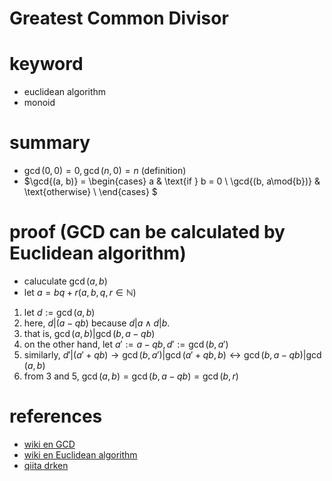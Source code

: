 # Greatest Common Divisor



# keyword
- euclidean algorithm
- monoid


# summary
- $\gcd{(0, 0)} = 0, \gcd(n, 0) = n$ (definition)
- $\gcd{(a, b)} = 
  \begin{cases}
    a & \text{if } b = 0 \\
    \gcd{(b, a\mod{b})} & \text{otherwise} \\
  \end{cases}
  $


# proof (GCD can be calculated by Euclidean algorithm)
- caluculate $\gcd{(a, b)}$
- let $a = bq + r (a, b, q, r \in \mathbb{N})$
1. let $d := \gcd{(a, b)}$
2. here, $d|(a - qb)$ because $d|a \land d|b$. 
3. that is, $\gcd(a, b) | \gcd(b, a - qb)$
4. on the other hand, let $a\prime := a - qb, d\prime := \gcd(b, a\prime)$
5. similarly, $d\prime |(a\prime + qb) \rightarrow \gcd(b, a\prime) | \gcd(a\prime + qb, b) \leftrightarrow \gcd(b, a - qb) | \gcd(a, b)$ 
6. from 3 and 5, $\gcd(a, b) = \gcd(b, a - qb) = \gcd(b, r)$


# references 
- [wiki en GCD](https://en.wikipedia.org/wiki/Greatest_common_divisor)
- [wiki en Euclidean algorithm](https://en.wikipedia.org/wiki/Euclidean_algorithm)
- [qiita drken](https://qiita.com/drken/items/b97ff231e43bce50199a)